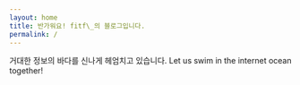 ```yaml
---
layout: home
title: 반가워요! fitf\_의 블로그입니다.
permalink: /
---
```


  거대한 정보의 바다를 신나게 헤엄치고 있습니다.
  Let us swim in the internet ocean together!
